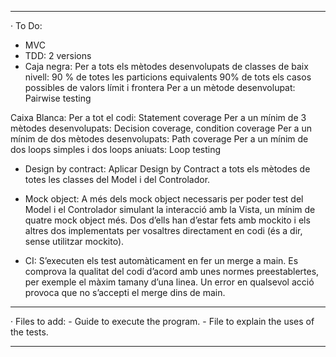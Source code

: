 ﻿----------------------------------------------------------------------------------------------------------------------------------------------------------------------------------------------
· To Do: 

- MVC
- TDD: 2 versions 
- Caja negra: Per a tots els mètodes desenvolupats de classes de baix nivell:
	90 % de totes les particions equivalents
	90% de tots els casos possibles de valors límit i frontera
   Per a un mètode desenvolupat:
	Pairwise testing

Caixa Blanca:
   Per a tot el codi:
 	Statement coverage
   Per a un mínim de 3 mètodes desenvolupats:
 	Decision coverage, condition coverage
   Per a un mínim de dos mètodes desenvolupats:
	Path coverage
   Per a un mínim de dos loops simples i dos loops aniuats:
 	Loop testing

- Design by contract:
 Aplicar Design by Contract a tots els mètodes de totes les classes del Model i del Controlador.

- Mock object:
	A més dels mock object necessaris per poder test del Model i el Controlador simulant la interacció amb la Vista, un mínim de quatre mock object més. Dos d’ells han d’estar fets amb 	mockito i els altres dos implementats per vosaltres directament en codi (és a dir, sense utilitzar mockito).

- CI:
 S’executen els test automàticament en fer un merge a main.
 Es comprova la qualitat del codi d’acord amb unes normes preestablertes, per exemple el màxim tamany d’una linea.
 Un error en qualsevol acció provoca que no s’accepti el merge dins de main. 


----------------------------------------------------------------------------------------------------------------------------------------------------------------------------------------------
· Files to add:
	- Guide to execute the program.
	- File to explain the uses of the tests.

----------------------------------------------------------------------------------------------------------------------------------------------------------------------------------------------
